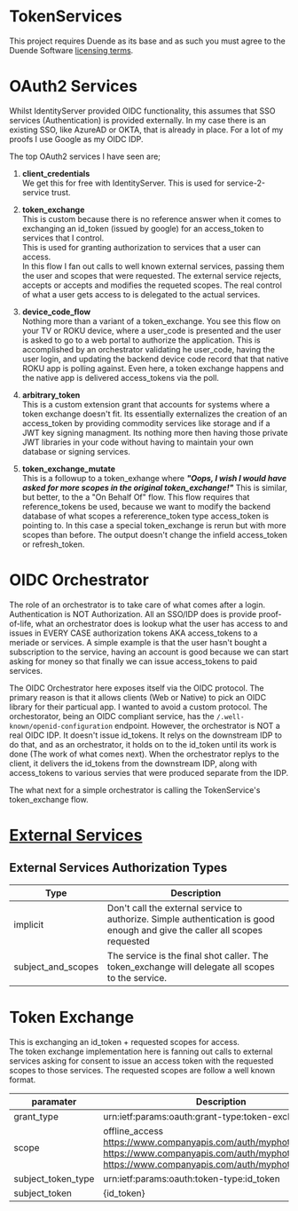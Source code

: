 # TokenServices

This project requires Duende as its base and as such you must agree to the Duende Software [licensing terms](https://github.com/DuendeSoftware/IdentityServer/blob/main/LICENSE).

# OAuth2 Services
Whilst IdentityServer provided OIDC functionality, this assumes that SSO services (Authentication) is provided externally.  In my case there is an existing SSO, like AzureAD or OKTA, that is already in place.  For a lot of my proofs I use Google as my OIDC IDP.

The top OAuth2 services I have seen are;

1. **client_credentials**    
  We get this for free with IdentityServer.  This is used for service-2-service trust.  
2.  **token_exchange**  
  This is custom because there is no reference answer when it comes to exchanging an id_token (issued by google) for an access_token to services that I control.  
  This is used for granting authorization to services that a user can access.  
  In this flow I fan out calls to well known external services, passing them the user and scopes that were requested.  The external service rejects, accepts or accepts and modifies the requeted scopes.  The real control of what a user gets access to is delegated to the actual services.  
3. **device_code_flow**   
  Nothing more than a variant of a token_exchange.  You see this flow on your TV or ROKU device, where a user_code is presented and the user is asked to go to a web portal to authorize the application.  This is accomplished by an orchestrator validating he user_code, having the user login, and updating the backend device code record that that native ROKU app is polling against.  Even here, a token exchange happens and the native app is delivered access_tokens via the poll.   
4. **arbitrary_token**  
  This is a custom extension grant that accounts for systems where a token exchange doesn't fit.  Its essentially externalizes the creation of an access_token by providing commodity services like storage and if a JWT key signing managment.  Its nothing more then having those private JWT libraries in your code without having to maintain your own database or signing services.  

5. **token_exchange_mutate**  
   This is a followup to a token_exhange where ***"Oops, I wish I would have asked for more scopes in the original token_exchange!"***  This is similar, but better, to the a "On Behalf Of" flow.  This flow requires that reference_tokens be used, because we want to modify the backend database of what scopes a refererence_token type access_token is pointing to.  In this case a special token_exchange is rerun but with more scopes than before.  The output doesn't change the infield access_token or refresh_token.     


# OIDC Orchestrator
The role of an orchestrator is to take care of what comes after a login.  Authentication is NOT Authorization.  All an SSO/IDP does is provide proof-of-life, what an orchestrator does is lookup what the user has access to and issues in EVERY CASE authorization tokens AKA access_tokens to a meriade or services.  A simple example is that the user hasn't bought a subscription to the service, having an account is good because we can start asking for money so that finally we can issue access_tokens to paid services.

The OIDC Orchestrator here exposes itself via the OIDC protocol.  The primary reason is that it allows clients (Web or Native) to pick an OIDC library for their particual app.  I wanted to avoid a custom protocol.  The orchestorator, being an OIDC compliant service, has the ```/.well-known/openid-configuration``` endpoint.  However, the orchestrator is NOT a real OIDC IDP.  It doesn't issue id_tokens.   It relys on the downstream IDP to do that, and as an orchestrator, it holds on to the id_token until its work is done (The work of what comes next).  When the orchestrator replys to the client, it delivers the id_tokens from the downstream IDP, along with access_tokens to various servies that were produced separate from the IDP.  

The what next for a simple orchestrator is calling the TokenService's token_exchange flow.

# [External Services](docs/external-services.md)
 


## External Services Authorization Types
| Type | Description |
| --------- | -------- |
| implicit           | Don't call the external service to authorize.  Simple authentication is good enough and give the caller all scopes requested |
| subject_and_scopes | The service is the final shot caller.  The token_exchange will delegate all scopes to the service. |

# Token Exchange
This is exchanging an id_token + requested scopes for access.  
The token exchange implementation here is fanning out calls to external services asking for consent to issue an access token with the requested scopes to those services.  The requested scopes are follow a well known format.  

| paramater  | Description |
| ---------  | -------- |
| grant_type | urn:ietf:params:oauth:grant-type:token-exchange |
| scope | offline_access <br>https://www.companyapis.com/auth/myphotos <br>https://www.companyapis.com/auth/myphotos.readonly <br>https://www.companyapis.com/auth/myphotos.modify |
| subject_token_type | urn:ietf:params:oauth:token-type:id_token |
| subject_token | {id_token} |




